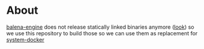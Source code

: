# About
[balena-engine](https://github.com/balena-os/balena-engine) does not release statically linked binaries anymore ([look](https://github.com/balena-os/balena-engine/issues/111#issuecomment-1437440469)) so we use this repository to build those so we can use them as replacement for [system-docker](https://github.com/burmilla/os-system-docker)
